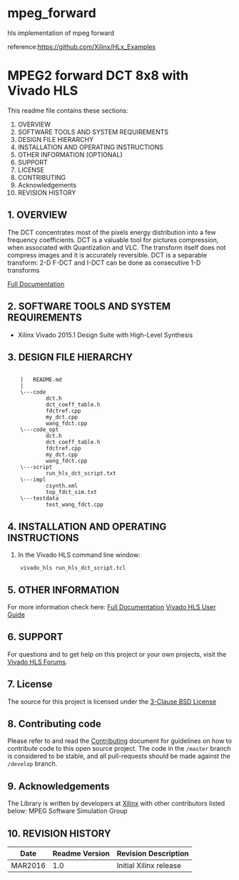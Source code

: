 # mpeg_forward
hls implementation of mpeg forward

reference:https://github.com/Xilinx/HLx_Examples


MPEG2 forward DCT 8x8  with Vivado HLS
======================================

This readme file contains these sections:

1. OVERVIEW
2. SOFTWARE TOOLS AND SYSTEM REQUIREMENTS
3. DESIGN FILE HIERARCHY
4. INSTALLATION AND OPERATING INSTRUCTIONS
5. OTHER INFORMATION (OPTIONAL)
6. SUPPORT
7. LICENSE
8. CONTRIBUTING
9. Acknowledgements
10. REVISION HISTORY

## 1. OVERVIEW

The DCT concentrates most of the pixels energy distribution into a few frequency coefficients. 
DCT is a valuable tool for pictures compression, when associated with Quantization and VLC. The transform itself does not compress images and it is accurately reversible. DCT is a separable transform: 2-D F-DCT and I-DCT can be done as consecutive 1-D transforms
    
[Full Documentation]

## 2. SOFTWARE TOOLS AND SYSTEM REQUIREMENTS

* Xilinx Vivado 2015.1 Design Suite with High-Level Synthesis

## 3. DESIGN FILE HIERARCHY
```

	|   README.md
	|   
	\---code
			dct.h
			dct_coeff_table.h
			fdctref.cpp
			my_dct.cpp
			wang_fdct.cpp
	\---code_opt
			dct.h
			dct_coeff_table.h
			fdctref.cpp
			my_dct.cpp
			wang_fdct.cpp
	\---script
			run_hls_dct_script.txt
	\---impl
			csynth.xml
			top_fdct_sim.txt
	\---testdata
			test_wang_fdct.cpp
```

## 4. INSTALLATION AND OPERATING INSTRUCTIONS

1. In the Vivado HLS command line window:

```
	vivado_hls run_hls_dct_script.tcl
```

## 5. OTHER INFORMATION

For more information check here: 
[Full Documentation][]
[Vivado HLS User Guide][]

## 6. SUPPORT

For questions and to get help on this project or your own projects, visit the [Vivado HLS Forums][]. 

## 7. License
The source for this project is licensed under the [3-Clause BSD License][]

## 8. Contributing code
Please refer to and read the [Contributing][] document for guidelines on how to contribute code to this open source project. The code in the `/master` branch is considered to be stable, and all pull-requests should be made against the `/develop` branch.

## 9. Acknowledgements
The Library is written by developers at [Xilinx](http://www.xilinx.com/) with other contributors listed below:
MPEG Software Simulation Group 


## 10. REVISION HISTORY

Date		|	Readme Version		|	Revision Description
------------|-----------------------|-------------------------
MAR2016		|	1.0					|	Initial Xilinx release




[Contributing]: CONTRIBUTING.md 
[3-Clause BSD License]: LICENSE.md
[Full Documentation]: wang_dct_db_v2.pdf
[Vivado HLS Forums]: https://forums.xilinx.com/t5/High-Level-Synthesis-HLS/bd-p/hls 
[Vivado HLS User Guide]: http://www.xilinx.com/support/documentation/sw_manuals/xilinx2015_4/ug902-vivado-high-level-synthesis.pdf
